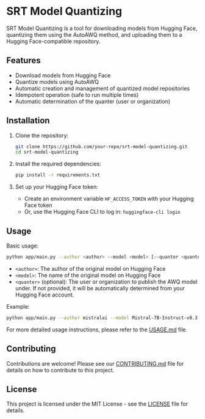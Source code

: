 # SRT Model Quantizing

SRT Model Quantizing is a tool for downloading models from Hugging Face, quantizing them using the AutoAWQ method, and uploading them to a Hugging Face-compatible repository.

## Features

- Download models from Hugging Face
- Quantize models using AutoAWQ
- Automatic creation and management of quantized model repositories
- Idempotent operation (safe to run multiple times)
- Automatic determination of the quanter (user or organization)

## Installation

1. Clone the repository:

   ```bash
   git clone https://github.com/your-repo/srt-model-quantizing.git
   cd srt-model-quantizing
   ```

2. Install the required dependencies:

   ```bash
   pip install -r requirements.txt
   ```

3. Set up your Hugging Face token:
   - Create an environment variable `HF_ACCESS_TOKEN` with your Hugging Face token
   - Or, use the Hugging Face CLI to log in: `huggingface-cli login`

## Usage

Basic usage:

```bash
python app/main.py --author <author> --model <model> [--quanter <quanter>]
```

- `<author>`: The author of the original model on Hugging Face
- `<model>`: The name of the original model on Hugging Face
- `<quanter>` (optional): The user or organization to publish the AWQ model under. If not provided, it will be automatically determined from your Hugging Face account.

Example:

```bash
python app/main.py --author mistralai --model Mistral-7B-Instruct-v0.3 --quanter solidrust
```

For more detailed usage instructions, please refer to the [USAGE.md](USAGE.md) file.

## Contributing

Contributions are welcome! Please see our [CONTRIBUTING.md](CONTRIBUTING.md) file for details on how to contribute to this project.

## License

This project is licensed under the MIT License - see the [LICENSE](LICENSE) file for details.
